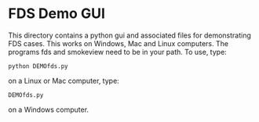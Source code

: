 # FDS Demo GUI

This directory contains a python gui and associated files for demonstrating FDS cases.  This works on Windows, Mac and Linux computers.  The programs fds and smokeview need to be in your path.  To use, type:

```python DEMOfds.py```

on a Linux or Mac computer, type:

```DEMOfds.py```

on a Windows computer.
